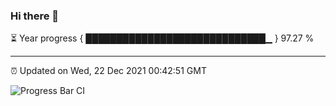 ### Hi there 👋

⏳ Year progress { █████████████████████████████▁ } 97.27 %

---

⏰ Updated on Wed, 22 Dec 2021 00:42:51 GMT

![Progress Bar CI](https://github.com/liununu/liununu/workflows/Progress%20Bar%20CI/badge.svg)
